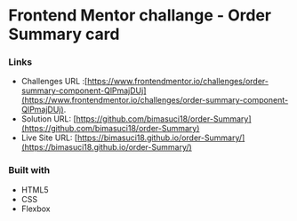 # Frontend Mentor challange - Order Summary card
### Links
- Challenges URL :[https://www.frontendmentor.io/challenges/order-summary-component-QlPmajDUj](https://www.frontendmentor.io/challenges/order-summary-component-QlPmajDUj).
- Solution URL: [https://github.com/bimasuci18/order-Summary](https://github.com/bimasuci18/order-Summary)
- Live Site URL: [https://bimasuci18.github.io/order-Summary/](https://bimasuci18.github.io/order-Summary/)

### Built with
- HTML5
- CSS 
- Flexbox
